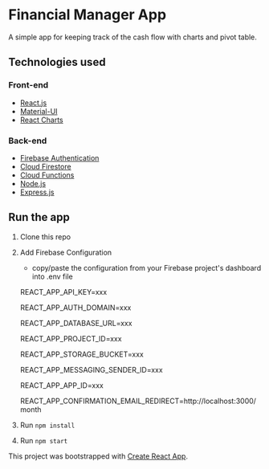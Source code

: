 # Financial Manager App

A simple app for keeping track of the cash flow with charts and pivot table.

## Technologies used

### Front-end

- [React.js](https://reactjs.org/)
- [Material-UI](https://material-ui.com/)
- [React Charts](https://github.com/jerairrest/react-chartjs-2)

### Back-end

- [Firebase Authentication](https://firebase.google.com/products/auth)
- [Cloud Firestore](https://firebase.google.com/products/firestore)
- [Cloud Functions](https://firebase.google.com/products/functions)
- [Node.js](https://nodejs.org/en/)
- [Express.js](https://expressjs.com/)

## Run the app

1. Clone this repo
2. Add Firebase Configuration
    - copy/paste the configuration from your Firebase project's dashboard into .env file
    
    REACT_APP_API_KEY=xxx

    REACT_APP_AUTH_DOMAIN=xxx

    REACT_APP_DATABASE_URL=xxx

    REACT_APP_PROJECT_ID=xxx

    REACT_APP_STORAGE_BUCKET=xxx

    REACT_APP_MESSAGING_SENDER_ID=xxx
    
    REACT_APP_APP_ID=xxx

    REACT_APP_CONFIRMATION_EMAIL_REDIRECT=http://localhost:3000/month
3. Run ```npm install```
4. Run ```npm start```

This project was bootstrapped with [Create React App](https://github.com/facebook/create-react-app).